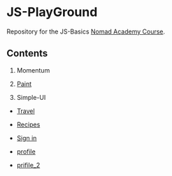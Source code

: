 # JS-PlayGround
>
Repository for the JS-Basics [Nomad Academy Course](https://academy.nomadcoders.co/).

## Contents
>
1. Momentum

2. [Paint](https://yongjunleeme.github.io/JS-playground)

3. Simple-UI
- [Travel](https://3vpxu.csb.app)

- [Recipes](https://q34b1.csb.app)

- [Sign in](https://8qv38.csb.app)

- [profile](https://7w54v.csb.app)

- [prifile_2](https://q3511.csb.app)